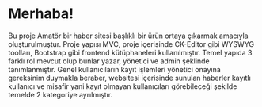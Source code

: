 <h1>Merhaba!</h1>
<p>Bu proje Amatör bir haber sitesi başlıklı bir ürün ortaya çıkarmak amacıyla oluşturulmuştur. Proje yapısı MVC, proje içerisinde CK-Editor gibi WYSWYG toolları, Bootstrap gibi frontend kütüphaneleri kullanılmıştır. Temel yapıda 3 farklı rol mevcut olup bunlar yazar, yönetici ve admin şeklinde tanımlanmıştır. Genel kullanıcıların kayıt işlemleri yönetici onayına gereksinim duymakla beraber, websitesi içerisinde sunulan haberler kayıtlı kullanıcı ve misafir yani kayıt olmayan kullanıcıları görebileceği şekilde temelde 2 kategoriye ayrılmıştır.</p>
